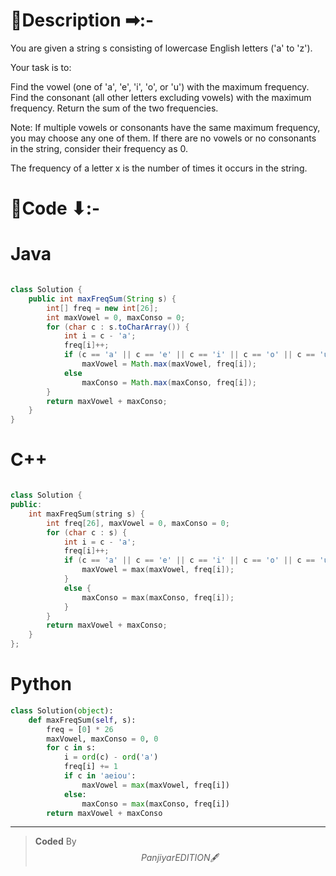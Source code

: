 # 📍Description ➡:-
<!-- Describe your first thoughts on how to solve this problem. -->
You are given a string s consisting of lowercase English letters ('a' to 'z').

Your task is to:

Find the vowel (one of 'a', 'e', 'i', 'o', or 'u') with the maximum frequency.
Find the consonant (all other letters excluding vowels) with the maximum frequency.
Return the sum of the two frequencies.

Note: If multiple vowels or consonants have the same maximum frequency, you may choose any one of them. If there are no vowels or no consonants in the string, consider their frequency as 0.

The frequency of a letter x is the number of times it occurs in the string.


# 📝Code ⬇:-


# Java
```java []

class Solution {
    public int maxFreqSum(String s) {
        int[] freq = new int[26];
        int maxVowel = 0, maxConso = 0;
        for (char c : s.toCharArray()) {
            int i = c - 'a';
            freq[i]++;
            if (c == 'a' || c == 'e' || c == 'i' || c == 'o' || c == 'u')
                maxVowel = Math.max(maxVowel, freq[i]);
            else
                maxConso = Math.max(maxConso, freq[i]);
        }
        return maxVowel + maxConso;
    }
}

```

# C++
``` cpp []

class Solution {
public:
    int maxFreqSum(string s) {
        int freq[26], maxVowel = 0, maxConso = 0;
        for (char c : s) {
            int i = c - 'a';
            freq[i]++;
            if (c == 'a' || c == 'e' || c == 'i' || c == 'o' || c == 'u') {
                maxVowel = max(maxVowel, freq[i]);
            }
            else {
                maxConso = max(maxConso, freq[i]);
            }
        }
        return maxVowel + maxConso;
    }
};
```

# Python
``` python []
class Solution(object):
    def maxFreqSum(self, s):
        freq = [0] * 26
        maxVowel, maxConso = 0, 0
        for c in s:
            i = ord(c) - ord('a')
            freq[i] += 1
            if c in 'aeiou':
                maxVowel = max(maxVowel, freq[i])
            else:
                maxConso = max(maxConso, freq[i])
        return maxVowel + maxConso     
```

---

>    **Coded** By $$Panjiyar EDITION 🖋  $$

               
